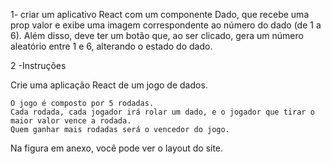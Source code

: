  1- criar um aplicativo React com um componente Dado, que recebe uma prop valor e exibe uma imagem correspondente ao número do dado (de 1 a 6). Além disso, deve ter um botão que, ao ser clicado, gera um número aleatório entre 1 e 6, alterando o estado do dado.

2 -Instruções

Crie uma aplicação React de um jogo de dados.

    O jogo é composto por 5 rodadas.
    Cada rodada, cada jogador irá rolar um dado, e o jogador que tirar o maior valor vence a rodada.
    Quem ganhar mais rodadas será o vencedor do jogo.

Na figura em anexo, você pode ver o layout do site.
 